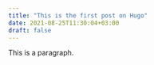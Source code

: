 ```yaml
---
title: "This is the first post on Hugo"
date: 2021-08-25T11:30:04+03:00
draft: false
---
```

This is a paragraph.